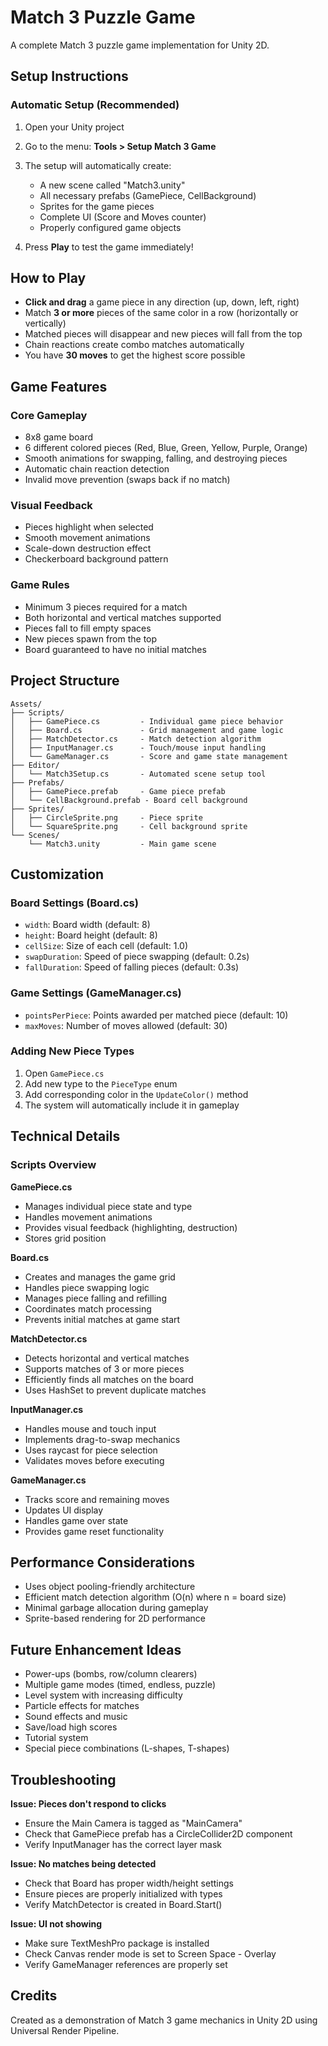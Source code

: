 # Match 3 Puzzle Game

A complete Match 3 puzzle game implementation for Unity 2D.

## Setup Instructions

### Automatic Setup (Recommended)

1. Open your Unity project
2. Go to the menu: **Tools > Setup Match 3 Game**
3. The setup will automatically create:
   - A new scene called "Match3.unity"
   - All necessary prefabs (GamePiece, CellBackground)
   - Sprites for the game pieces
   - Complete UI (Score and Moves counter)
   - Properly configured game objects

4. Press **Play** to test the game immediately!

## How to Play

- **Click and drag** a game piece in any direction (up, down, left, right)
- Match **3 or more** pieces of the same color in a row (horizontally or vertically)
- Matched pieces will disappear and new pieces will fall from the top
- Chain reactions create combo matches automatically
- You have **30 moves** to get the highest score possible

## Game Features

### Core Gameplay
- 8x8 game board
- 6 different colored pieces (Red, Blue, Green, Yellow, Purple, Orange)
- Smooth animations for swapping, falling, and destroying pieces
- Automatic chain reaction detection
- Invalid move prevention (swaps back if no match)

### Visual Feedback
- Pieces highlight when selected
- Smooth movement animations
- Scale-down destruction effect
- Checkerboard background pattern

### Game Rules
- Minimum 3 pieces required for a match
- Both horizontal and vertical matches supported
- Pieces fall to fill empty spaces
- New pieces spawn from the top
- Board guaranteed to have no initial matches

## Project Structure

```
Assets/
├── Scripts/
│   ├── GamePiece.cs         - Individual game piece behavior
│   ├── Board.cs             - Grid management and game logic
│   ├── MatchDetector.cs     - Match detection algorithm
│   ├── InputManager.cs      - Touch/mouse input handling
│   └── GameManager.cs       - Score and game state management
├── Editor/
│   └── Match3Setup.cs       - Automated scene setup tool
├── Prefabs/
│   ├── GamePiece.prefab     - Game piece prefab
│   └── CellBackground.prefab - Board cell background
├── Sprites/
│   ├── CircleSprite.png     - Piece sprite
│   └── SquareSprite.png     - Cell background sprite
└── Scenes/
    └── Match3.unity         - Main game scene
```

## Customization

### Board Settings (Board.cs)
- `width`: Board width (default: 8)
- `height`: Board height (default: 8)
- `cellSize`: Size of each cell (default: 1.0)
- `swapDuration`: Speed of piece swapping (default: 0.2s)
- `fallDuration`: Speed of falling pieces (default: 0.3s)

### Game Settings (GameManager.cs)
- `pointsPerPiece`: Points awarded per matched piece (default: 10)
- `maxMoves`: Number of moves allowed (default: 30)

### Adding New Piece Types
1. Open `GamePiece.cs`
2. Add new type to the `PieceType` enum
3. Add corresponding color in the `UpdateColor()` method
4. The system will automatically include it in gameplay

## Technical Details

### Scripts Overview

**GamePiece.cs**
- Manages individual piece state and type
- Handles movement animations
- Provides visual feedback (highlighting, destruction)
- Stores grid position

**Board.cs**
- Creates and manages the game grid
- Handles piece swapping logic
- Manages piece falling and refilling
- Coordinates match processing
- Prevents initial matches at game start

**MatchDetector.cs**
- Detects horizontal and vertical matches
- Supports matches of 3 or more pieces
- Efficiently finds all matches on the board
- Uses HashSet to prevent duplicate matches

**InputManager.cs**
- Handles mouse and touch input
- Implements drag-to-swap mechanics
- Uses raycast for piece selection
- Validates moves before executing

**GameManager.cs**
- Tracks score and remaining moves
- Updates UI display
- Handles game over state
- Provides game reset functionality

## Performance Considerations

- Uses object pooling-friendly architecture
- Efficient match detection algorithm (O(n) where n = board size)
- Minimal garbage allocation during gameplay
- Sprite-based rendering for 2D performance

## Future Enhancement Ideas

- Power-ups (bombs, row/column clearers)
- Multiple game modes (timed, endless, puzzle)
- Level system with increasing difficulty
- Particle effects for matches
- Sound effects and music
- Save/load high scores
- Tutorial system
- Special piece combinations (L-shapes, T-shapes)

## Troubleshooting

**Issue: Pieces don't respond to clicks**
- Ensure the Main Camera is tagged as "MainCamera"
- Check that GamePiece prefab has a CircleCollider2D component
- Verify InputManager has the correct layer mask

**Issue: No matches being detected**
- Check that Board has proper width/height settings
- Ensure pieces are properly initialized with types
- Verify MatchDetector is created in Board.Start()

**Issue: UI not showing**
- Make sure TextMeshPro package is installed
- Check Canvas render mode is set to Screen Space - Overlay
- Verify GameManager references are properly set

## Credits

Created as a demonstration of Match 3 game mechanics in Unity 2D using Universal Render Pipeline.
